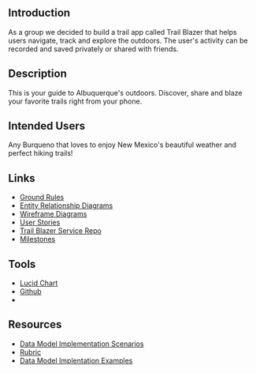 ## Introduction 
As a group we decided to build a trail app called Trail Blazer that helps users
navigate, track and explore the outdoors. The user's activity can be recorded and
saved privately or shared with friends.

## Description 
This is your guide to Albuquerque's outdoors. Discover, share and blaze your 
favorite trails right from your phone. 

## Intended Users
Any Burqueno that loves to enjoy New Mexico's beautiful weather and perfect hiking trails!

## Links

* [Ground Rules](docs/ground-rules.md)
* [Entity Relationship Diagrams](docs/erd.md)
* [Wireframe Diagrams](docs/wireframe.md)  
* [User Stories](docs/user-stories.md)
* [Trail Blazer Service Repo](https://github.com/the-trail-blazer/trailblazer-service)
* [Milestones](docs/milestones.md)


## Tools 

* [Lucid Chart](lucidchart.com)
* [Github](https://the-trail-blazer.github.io/trailblazer.github.io/)
* 


## Resources 

* [Data Model Implementation Scenarios](https://deep-dive-coding-java-cohort-8.github.io/2019/10/17/data-model-implementation-scenarios.html)
* [Rubric](https://deep-dive-coding-java-cohort-8.github.io/2019/10/17/capstone-milestone-1-rubric.html)
* [Data Model Implentation Examples](https://deep-dive-coding-java-cohort-8.github.io/assets/pdf/Data%20Model%20Implementation%20Scenarios%20(Pandoc).pdf)